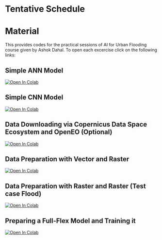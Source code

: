# Tentative Schedule

# Material
This provides codes for the practical sessions of AI for Urban Flooding course given by Ashok Dahal. To open each excercise click on the following links:
## Simple ANN Model
<a target="_blank" href="https://colab.research.google.com/github/ashokdahal/GISTDA-Course/blob/master/Material/Day%202/Excercise/ANN/ANN.ipynb">
  <img src="https://colab.research.google.com/assets/colab-badge.svg" alt="Open In Colab"/>
</a>

## Simple CNN Model
<a target="_blank" href="https://colab.research.google.com/github/ashokdahal/GISTDA-Course/blob/master/Material/Day%202/Excercise/CNN/CNN.ipynb">
  <img src="https://colab.research.google.com/assets/colab-badge.svg" alt="Open In Colab"/>
</a>

## Data Downloading via Copernicus Data Space Ecosystem and OpenEO (Optional)
<a target="_blank" href="https://colab.research.google.com/github/ashokdahal/GISTDA-Course/blob/master/Material/Day%203/Excercise/Data%20Preparation/DataDownload.ipynb">
  <img src="https://colab.research.google.com/assets/colab-badge.svg" alt="Open In Colab"/>
</a>

## Data Preparation with Vector and Raster
<a target="_blank" href="https://colab.research.google.com/github/ashokdahal/GISTDA-Course/blob/master/Material/Data%20Preparation/Simplified%20Example.ipynb">
  <img src="https://colab.research.google.com/assets/colab-badge.svg" alt="Open In Colab"/>
</a>

## Data Preparation with Raster and Raster (Test case Flood)
<a target="_blank" href="https://colab.research.google.com/github/ashokdahal/GISTDA-Course/blob/master/Material/Day%203/Excercise/Data%20Preparation/DataPreparation.ipynb">
  <img src="https://colab.research.google.com/assets/colab-badge.svg" alt="Open In Colab"/>
</a>

## Preparing a Full-Flex Model and Training it
<a target="_blank" href="https://colab.research.google.com/github/ashokdahal/GISTDA-Course/blob/master/Material/Day%203/Excercise/Model%20Building/Model.ipynb">
  <img src="https://colab.research.google.com/assets/colab-badge.svg" alt="Open In Colab"/>
</a>

